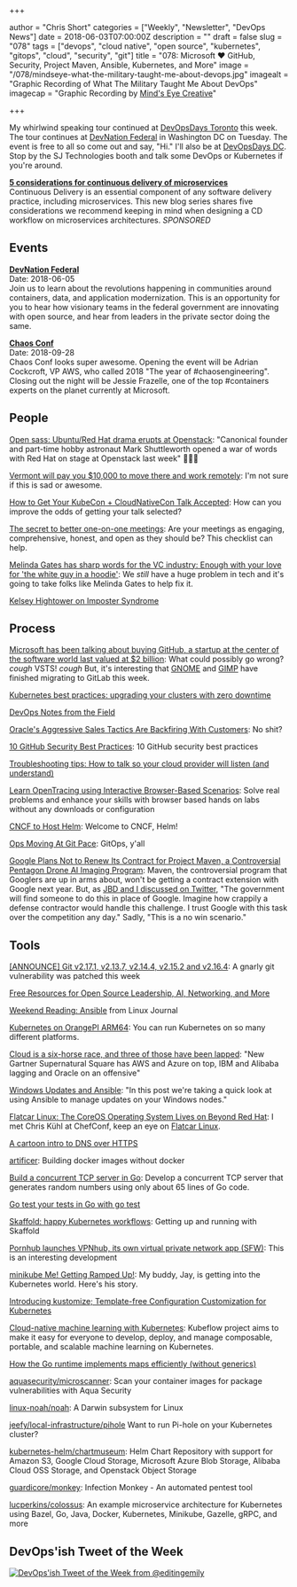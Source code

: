 +++

author = "Chris Short"
categories = ["Weekly", "Newsletter", "DevOps News"]
date = 2018-06-03T07:00:00Z
description = ""
draft = false
slug = "078"
tags = ["devops", "cloud native", "open source", "kubernetes", "gitops", "cloud", "security", "git"]
title = "078: Microsoft ❤️ GitHub, Security, Project Maven, Ansible, Kubernetes, and More"
image = "/078/mindseye-what-the-military-taught-me-about-devops.jpg"
imagealt = "Graphic Recording of What The Military Taught Me About DevOps"
imagecap = "Graphic Recording by [Mind's Eye Creative](http://www.mindseyecreative.ca/)"

+++

My whirlwind speaking tour continued at [DevOpsDays Toronto](https://chrisshort.net/devopsdays-toronto-2018-what-the-military-taught-me-about-devops/) this week. The tour continues at [DevNation Federal](https://devnationfederal.org/) in Washington DC on Tuesday. The event is free to all so come out and say, "Hi." I'll also be at [DevOpsDays DC](https://www.devopsdays.org/events/2018-washington-dc/welcome/). Stop by the SJ Technologies booth and talk some DevOps or Kubernetes if you're around.

[**5 considerations for continuous delivery of microservices**](https://www.gocd.org/2018/04/25/five-considerations-continuous-delivery-microservices/?utm_campaign=cd_microservices&utm_medium=newsletter_ad&utm_source=devopsish&utm_content=cd_microservices_blog&utm_term=)  
Continuous Delivery is an essential component of any software delivery practice, including microservices. This new blog series shares five considerations we recommend keeping in mind when designing a CD workflow on microservices architectures. *SPONSORED*

## Events

[**DevNation Federal**](https://devnationfederal.org/)  
Date: 2018-06-05  
Join us to learn about the revolutions happening in communities around containers, data, and application modernization. This is an opportunity for you to hear how visionary teams in the federal government are innovating with open source, and hear from leaders in the private sector doing the same.

[**Chaos Conf**](https://chaosconf.splashthat.com/)  
Date: 2018-09-28  
Chaos Conf looks super awesome. Opening the event will be Adrian Cockcroft, VP AWS, who called 2018 "The year of #chaosengineering". Closing out the night will be Jessie Frazelle, one of the top #containers experts on the planet currently at Microsoft.


## People

[Open sass: Ubuntu/Red Hat drama erupts at Openstack](https://www.computerworld.com.au/article/641672/open-sass-ubuntu-red-hat-drama-erupts-openstack/): "Canonical founder and part-time hobby astronaut Mark Shuttleworth opened a war of words with Red Hat on stage at Openstack last week" 🤭🤭🤭

[Vermont will pay you $10,000 to move there and work remotely](https://work.qz.com/1289727/vermont-will-pay-you-10000-to-move-there-and-work-remotely/): I'm not sure if this is sad or awesome.

[How to Get Your KubeCon + CloudNativeCon Talk Accepted](https://www.cncf.io/blog/2018/05/29/get-your-kubecon-talk-accepted/): How can you improve the odds of getting your talk selected?

[The secret to better one-on-one meetings](https://opensource.com/open-organization/18/5/open-one-on-one-meetings-guide): Are your meetings as engaging, comprehensive, honest, and open as they should be? This checklist can help.

[Melinda Gates has sharp words for the VC industry: Enough with your love for 'the white guy in a hoodie'](http://www.businessinsider.com/melinda-gates-has-sharp-words-for-the-vc-industry-2018-5): We *still* have a huge problem in tech and it's going to take folks like Melinda Gates to help fix it.

[Kelsey Hightower on Imposter Syndrome](http://communitypulse.io/24-imposter-syndrome/)

## Process

[Microsoft has been talking about buying GitHub, a startup at the center of the software world last valued at $2 billion](http://www.businessinsider.com/2-billion-startup-github-could-be-for-sale-microsoft-2018-5): What could possibly go wrong? *cough* VSTS! *cough* But, it's interesting that [GNOME](https://about.gitlab.com/2018/05/31/welcome-gnome-to-gitlab/) and [GIMP](https://www.gimp.org/news/2018/05/31/gimp-has-moved-to-gitlab/) have finished migrating to GitLab this week.

[Kubernetes best practices: upgrading your clusters with zero downtime](https://cloudplatform.googleblog.com/2018/06/Kubernetes-best-practices-upgrading-your-clusters-with-zero-downtime.html)

[DevOps Notes from the Field](https://labs.signalsciences.com/devops-notes-from-the-field)

[Oracle's Aggressive Sales Tactics Are Backfiring With Customers](https://www.theinformation.com/articles/oracles-aggressive-sales-tactics-are-backfiring-with-customers): No shit?

[10 GitHub Security Best Practices](https://snyk.io/blog/ten-git-hub-security-best-practices/): 10 GitHub security best practices

[Troubleshooting tips: How to talk so your cloud provider will listen (and understand)](https://cloudplatform.googleblog.com/2018/05/Troubleshooting-tips-How-to-talk-so-your-cloud-provider-will-listen-and-understand.html)

[Learn OpenTracing using Interactive Browser-Based Scenarios](https://www.katacoda.com/courses/opentracing): Solve real problems and enhance your skills with browser based hands on labs without any downloads or configuration

[CNCF to Host Helm](https://www.cncf.io/blog/2018/06/01/cncf-to-host-helm/): Welcome to CNCF, Helm!

[Ops Moving At Git Pace](https://medium.com/@jaydestro/ops-moving-at-git-pace-b731d4bc3441): GitOps, y'all

[Google Plans Not to Renew Its Contract for Project Maven, a Controversial Pentagon Drone AI Imaging Program](https://gizmodo.com/google-plans-not-to-renew-its-contract-for-project-mave-1826488620): Maven, the controversial program that Googlers are up in arms about, won't be getting a contract extension with Google next year. But, as [JBD and I discussed on Twitter](https://twitter.com/ChrisShort/status/996524634093817856), "The government will find someone to do this in place of Google. Imagine how crappily a defense contractor would handle this challenge. I trust Google with this task over the competition any day." Sadly, "This is a no win scenario."

## Tools

[[ANNOUNCE] Git v2.17.1, v2.13.7, v2.14.4, v2.15.2 and v2.16.4](https://marc.info/?l=git&m=152761328506724&w=2): A gnarly git vulnerability was patched this week

[Free Resources for Open Source Leadership, AI, Networking, and More](https://www.linux.com/blog/2018/6/free-resources-open-source-leadership-ai-networking-and-more)

[Weekend Reading: Ansible](https://www.linuxjournal.com/content/weekend-reading-ansible) from Linux Journal

[Kubernetes on OrangePI ARM64](https://tobru.ch/kubernetes-on-orangepi-arm64/): You can run Kubernetes on so many different platforms.

[Cloud is a six-horse race, and three of those have been lapped](https://www.theregister.co.uk/2018/05/29/gartner_2018_magic_quadrant_for_infrastructure_as_a_service/): "New Gartner Supernatural Square has AWS and Azure on top, IBM and Alibaba lagging and Oracle on an offensive"

[Windows Updates and Ansible](https://www.ansible.com/blog/windows-updates-and-ansible): "In this post we're taking a quick look at using Ansible to manage updates on your Windows nodes."

[Flatcar Linux: The CoreOS Operating System Lives on Beyond Red Hat](https://thenewstack.io/flatcar-linux-the-coreos-operating-system-lives-on-beyond-red-hat/): I met Chris Kühl at ChefConf, keep an eye on [Flatcar Linux](https://www.flatcar-linux.org/).

[A cartoon intro to DNS over HTTPS](https://hacks.mozilla.org/2018/05/a-cartoon-intro-to-dns-over-https/)

[artificer](https://www.justwatch.com/blog/post/announcing-artificer/): Building docker images without docker

[Build a concurrent TCP server in Go](https://opensource.com/article/18/5/building-concurrent-tcp-server-go): Develop a concurrent TCP server that generates random numbers using only about 65 lines of Go code.

[Go test your tests in Go with go test](https://deadbeef.me/2018/05/go-test)

[Skaffold: happy Kubernetes workflows](https://ahmet.im/blog/skaffold/): Getting up and running with Skaffold

[Pornhub launches VPNhub, its own virtual private network app (SFW)](https://venturebeat.com/2018/05/24/pornhub-launches-vpnhub-its-own-virtual-private-network-app/): This is an interesting development

[minikube Me! Getting Ramped Up!](https://medium.com/@jaydestro/minikube-me-getting-ramped-up-72436bcca1ea): My buddy, Jay, is getting into the Kubernetes world. Here's his story.

[Introducing kustomize; Template-free Configuration Customization for Kubernetes](https://kubernetes.io/blog/2018/05/29/introducing-kustomize-template-free-configuration-customization-for-kubernetes/)

[Cloud-native machine learning with Kubernetes](https://opensource.com/article/18/6/kubeflow): Kubeflow project aims to make it easy for everyone to develop, deploy, and manage composable, portable, and scalable machine learning on Kubernetes.

[How the Go runtime implements maps efficiently (without generics)](https://dave.cheney.net/2018/05/29/how-the-go-runtime-implements-maps-efficiently-without-generics)

[aquasecurity/microscanner](https://github.com/aquasecurity/microscanner): Scan your container images for package vulnerabilities with Aqua Security

[linux-noah/noah](https://github.com/linux-noah/noah): A Darwin subsystem for Linux

[jeefy/local-infrastructure/pihole](https://github.com/jeefy/local-infrastructure/tree/master/pihole) Want to run Pi-hole on your Kubernetes cluster?

[kubernetes-helm/chartmuseum](https://github.com/kubernetes-helm/chartmuseum): Helm Chart Repository with support for Amazon S3, Google Cloud Storage, Microsoft Azure Blob Storage, Alibaba Cloud OSS Storage, and Openstack Object Storage

[guardicore/monkey](https://github.com/guardicore/monkey): Infection Monkey - An automated pentest tool

[lucperkins/colossus](https://github.com/lucperkins/colossus): An example microservice architecture for Kubernetes using Bazel, Go, Java, Docker, Kubernetes, Minikube, Gazelle, gRPC, and more

## DevOps'ish Tweet of the Week

[![DevOps'ish Tweet of the Week from @editingemily](/images/078-devopsish-tweet-of-the-week.png)](https://twitter.com/editingemily/status/1001855561963581446)
